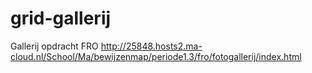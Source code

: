 # grid-gallerij
Gallerij opdracht FRO
http://25848.hosts2.ma-cloud.nl/School/Ma/bewijzenmap/periode1.3/fro/fotogallerij/index.html
